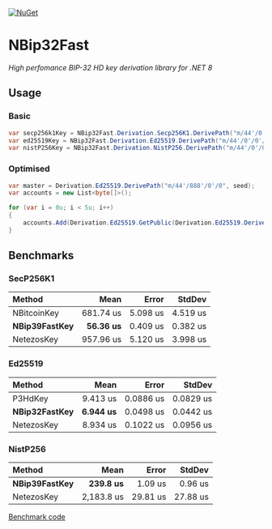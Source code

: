 [![NuGet](https://img.shields.io/nuget/v/NBip32Fast.svg)](https://www.nuget.org/packages/NBip32Fast)

# NBip32Fast
*High perfomance BIP-32 HD key derivation library for .NET 8*

## Usage
### Basic
```cs
var secp256k1Key = NBip32Fast.Derivation.Secp256K1.DerivePath("m/44'/0'/0'/0/0", seed).Key;
var ed25519Key = NBip32Fast.Derivation.Ed25519.DerivePath("m/44'/0'/0'/0'/0'", seed).Key;
var nistP256Key = NBip32Fast.Derivation.NistP256.DerivePath("m/44'/0'/0'/0/0", seed).Key;
```

### Optimised
```cs
var master = Derivation.Ed25519.DerivePath("m/44'/888'/0'/0", seed);
var accounts = new List<byte[]>();

for (var i = 0u; i < 5u; i++)
{
    accounts.Add(Derivation.Ed25519.GetPublic(Derivation.Ed25519.Derive(master, new KeyPathElement(i, true)).Key));
}
```

## Benchmarks
### SecP256K1
| Method        | Mean      | Error    | StdDev   |
|:--------------|----------:|---------:|---------:|
| NBitcoinKey   | 681.74 us | 5.098 us | 4.519 us |
| **NBip39FastKey** | **56.36 us** | 0.409 us | 0.382 us |
| NetezosKey    | 957.96 us | 5.120 us | 3.998 us |

### Ed25519
| Method        | Mean     | Error     | StdDev    |
|:--------------|---------:|----------:|----------:|
| P3HdKey       | 9.413 us | 0.0886 us | 0.0829 us |
| **NBip32FastKey** | **6.944 us** | 0.0498 us | 0.0442 us |
| NetezosKey    | 8.934 us | 0.1022 us | 0.0956 us |

### NistP256
| Method        | Mean       | Error    | StdDev   |
|:--------------|-----------:|---------:|---------:|
| **NBip39FastKey** | **239.8 us** |  1.09 us |  0.96 us |
| NetezosKey    | 2,183.8 us | 29.81 us | 27.88 us |

[Benchmark code](https://github.com/kzorin52/NBip32Fast/blob/master/NBip32Fast.Benchmark/Program.cs)
